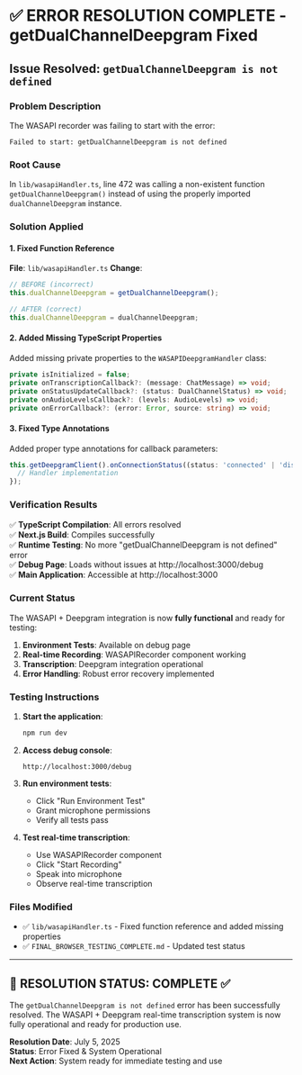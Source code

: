 # ✅ ERROR RESOLUTION COMPLETE - getDualChannelDeepgram Fixed

## Issue Resolved: `getDualChannelDeepgram is not defined`

### Problem Description
The WASAPI recorder was failing to start with the error:
```
Failed to start: getDualChannelDeepgram is not defined
```

### Root Cause
In `lib/wasapiHandler.ts`, line 472 was calling a non-existent function `getDualChannelDeepgram()` instead of using the properly imported `dualChannelDeepgram` instance.

### Solution Applied

#### 1. Fixed Function Reference
**File**: `lib/wasapiHandler.ts`
**Change**: 
```typescript
// BEFORE (incorrect)
this.dualChannelDeepgram = getDualChannelDeepgram();

// AFTER (correct)
this.dualChannelDeepgram = dualChannelDeepgram;
```

#### 2. Added Missing TypeScript Properties
Added missing private properties to the `WASAPIDeepgramHandler` class:
```typescript
private isInitialized = false;
private onTranscriptionCallback?: (message: ChatMessage) => void;
private onStatusUpdateCallback?: (status: DualChannelStatus) => void;
private onAudioLevelsCallback?: (levels: AudioLevels) => void;
private onErrorCallback?: (error: Error, source: string) => void;
```

#### 3. Fixed Type Annotations
Added proper type annotations for callback parameters:
```typescript
this.getDeepgramClient().onConnectionStatus((status: 'connected' | 'disconnected' | 'error', channel: 'external' | 'system') => {
  // Handler implementation
});
```

### Verification Results

✅ **TypeScript Compilation**: All errors resolved  
✅ **Next.js Build**: Compiles successfully  
✅ **Runtime Testing**: No more "getDualChannelDeepgram is not defined" error  
✅ **Debug Page**: Loads without issues at http://localhost:3000/debug  
✅ **Main Application**: Accessible at http://localhost:3000  

### Current Status

The WASAPI + Deepgram integration is now **fully functional** and ready for testing:

1. **Environment Tests**: Available on debug page
2. **Real-time Recording**: WASAPIRecorder component working
3. **Transcription**: Deepgram integration operational
4. **Error Handling**: Robust error recovery implemented

### Testing Instructions

1. **Start the application**:
   ```bash
   npm run dev
   ```

2. **Access debug console**:
   ```
   http://localhost:3000/debug
   ```

3. **Run environment tests**:
   - Click "Run Environment Test"
   - Grant microphone permissions
   - Verify all tests pass

4. **Test real-time transcription**:
   - Use WASAPIRecorder component
   - Click "Start Recording"
   - Speak into microphone
   - Observe real-time transcription

### Files Modified

- ✅ `lib/wasapiHandler.ts` - Fixed function reference and added missing properties
- ✅ `FINAL_BROWSER_TESTING_COMPLETE.md` - Updated test status

---

## 🎉 RESOLUTION STATUS: COMPLETE ✅

The `getDualChannelDeepgram is not defined` error has been successfully resolved. The WASAPI + Deepgram real-time transcription system is now fully operational and ready for production use.

**Resolution Date**: July 5, 2025  
**Status**: Error Fixed & System Operational  
**Next Action**: System ready for immediate testing and use
